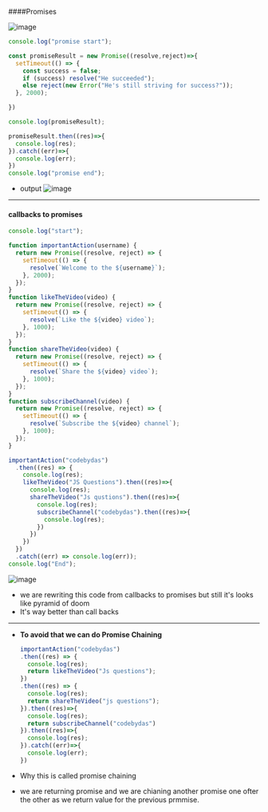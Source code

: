 ####Promises

![image](https://github.com/venkatdas/Interview_prep/assets/43024084/846de6a3-c102-4f4e-8c5b-50a86e75e63a)


```js
console.log("promise start");

const promiseResult = new Promise((resolve,reject)=>{
  setTimeout(() => {
    const success = false;
    if (success) resolve("He succeeded");
    else reject(new Error("He's still striving for success?"));
  }, 2000);

})

console.log(promiseResult);

promiseResult.then((res)=>{
  console.log(res);
}).catch((err)=>{
  console.log(err);
})
console.log("promise end");
```

- output
![image](https://github.com/venkatdas/Interview_prep/assets/43024084/f8a136e4-94d3-45e1-b393-95e82865b30a)


_______________________________________________________________________________________

#### callbacks to promises
```js
console.log("start");

function importantAction(username) {
  return new Promise((resolve, reject) => {
    setTimeout(() => {
      resolve(`Welcome to the ${username}`);
    }, 2000);
  });
}
function likeTheVideo(video) {
  return new Promise((resolve, reject) => {
    setTimeout(() => {
      resolve(`Like the ${video} video`);
    }, 1000);
  });
}
function shareTheVideo(video) {
  return new Promise((resolve, reject) => {
    setTimeout(() => {
      resolve(`Share the ${video} video`);
    }, 1000);
  });
}
function subscribeChannel(video) {
  return new Promise((resolve, reject) => {
    setTimeout(() => {
      resolve(`Subscribe the ${video} channel`);
    }, 1000);
  });
}

importantAction("codebydas")
  .then((res) => {
    console.log(res);
    likeTheVideo("JS Questions").then((res)=>{
      console.log(res);
      shareTheVideo("Js qustions").then((res)=>{
        console.log(res);
        subscribeChannel("codebydas").then((res)=>{
          console.log(res);
        })
      })
    })
  })
  .catch((err) => console.log(err));
console.log("End");
```


![image](https://github.com/venkatdas/Interview_prep/assets/43024084/b47ccd14-a6bd-41b0-ad9c-29a9224b5fdd)


- we are rewriting this code from callbacks to promises but still it's looks like pyramid of doom
- It's way better than call backs
___________________________________________________
- **To avoid that we can do Promise Chaining**

  ```js
  importantAction("codebydas")
  .then((res) => {
    console.log(res);
    return likeTheVideo("Js questions");
  })
  .then((res) => {
    console.log(res);
    return shareTheVideo("js questions");
  }).then((res)=>{
    console.log(res);
    return subscribeChannel("codebydas")
  }).then((res)=>{
    console.log(res);
  }).catch((err)=>{
    console.log(err);
  })
  ```
- Why this is called promise chaining
- we are returning promise and we are chianing another promise one ofter the other as we return value for the previous prmmise.

   





